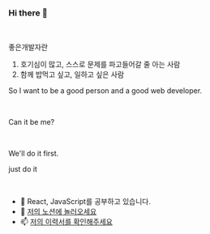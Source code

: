 ### Hi there 👋




<br>



좋은개발자란 
1. 호기심이 많고, 스스로 문제를 파고들어갈 줄 아는 사람
2. 함께 밥먹고 싶고, 일하고 싶은 사람

So I want to be a good person and a good web developer.<p>

<br>


Can it be me?



<br>



We'll do it first.<p>
just do it<p>
  
  
  



<br>


- 🌱 React, JavaScript를 공부하고 있습니다.
- 💬 <a href='http://devdawn.shop/'>저의 노션에 놀러오세요</a>
- 📫 <a href='https://url.kr/sqrfju'>저의 이력서를 확인해주세요</a>
  
  
<!-- 
**chochoq/chochoq** is a ✨ _special_ ✨ repository because its `README.md` (this file) appears on your GitHub profile.

Here are some ideas to get you started:

- 🔭 I’m currently working on ...
- 🌱 I’m currently learning React, JavaScript.
- 👯 I’m looking to collaborate on ...
- 🤔 I’m looking for help with ...
- 💬 Ask me about ...
- 📫 How to reach me: ...
- 😄 Pronouns: ...
- ⚡ Fun fact: ...
 -->
